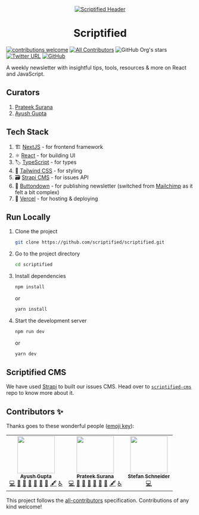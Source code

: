 <p align="center">
    <a href="https://scriptified.dev">
        <img src="https://images.scriptified.dev/common/twitter-header-green.png" alt="Scriptified Header">
    </a>
</p>

<div align="center">
    <h1>Scriptified</h1>
</div>

[![contributions welcome](https://img.shields.io/badge/contributions-welcome-brightgreen.svg?style=flat-square)](https://github.com/scriptified/scriptified/issues)
[![All Contributors](https://img.shields.io/badge/all_contributors-2-orange.svg?style=flat-square)](#contributors-)
![GitHub Org's stars](https://img.shields.io/github/stars/scriptified?style=flat-square&123)
[![Twitter URL](https://img.shields.io/twitter/url?style=flat-square&url=https%3A%2F%2Ftwitter.com%2Fscriptified_dev&logo=twitter&label=scriptified_dev&color=1DA1F2)](https://twitter.com/scriptified_dev)
[![GitHub](https://img.shields.io/github/license/scriptified/scriptified?style=flat-square&123)](https://github.com/scriptified/scriptified/blob/main/LICENSE)

A weekly newsletter with insightful tips, tools, resources & more on React and JavaScript.

## Curators

1. [Prateek Surana](https://prateeksurana.me)
2. [Ayush Gupta](https://ayushgupta.tech)

## Tech Stack

1. 🏗 [NextJS](https://nextjs.org/) - for frontend framework
2. ⚛ [React](https://reactjs.org/) - for building UI
3. 🏷 [TypeScript](https://www.typescriptlang.org/) - for types
4. 💄 [Tailwind CSS](https://tailwindcss.com/) - for styling
5. 🗃 [Strapi CMS](https://strapi.io/) - for issues API
6. 📧 [Buttondown](https://buttondown.email/) - for publishing newsletter (switched from [Mailchimp](https://mailchimp.com/) as it felt a bit complex)
7. 🚀 [Vercel](https://vercel.com/) - for hosting & deploying

## Run Locally

1. Clone the project

   ```bash
   git clone https://github.com/scriptified/scriptified.git
   ```

2. Go to the project directory

   ```bash
   cd scriptified
   ```

3. Install dependencies

   ```bash
   npm install
   ```

   or

   ```bash
   yarn install
   ```

4. Start the development server

   ```bash
   npm run dev
   ```

   or

   ```bash
   yarn dev
   ```

## Scriptified CMS

We have used [Strapi](https://strapi.io/) to built our issues CMS. Head over to [`scriptified-cms`](https://github.com/scriptified/scriptified-cms) repo to know more about it.

## Contributors ✨

Thanks goes to these wonderful people ([emoji key](https://allcontributors.org/docs/en/emoji-key)):

<!-- ALL-CONTRIBUTORS-LIST:START - Do not remove or modify this section -->
<!-- prettier-ignore-start -->
<!-- markdownlint-disable -->
<table>
  <tr>
    <td align="center"><a href="http://ayushgupta.tech"><img src="https://avatars.githubusercontent.com/u/21218732?v=4?s=100" width="100px;" alt=""/><br /><sub><b>Ayush Gupta</b></sub></a><br /><a href="https://github.com/scriptified/scriptified.dev/commits?author=gupta-ji6" title="Code">💻</a> <a href="https://github.com/scriptified/scriptified.dev/pulls?q=is%3Apr+reviewed-by%3Agupta-ji6" title="Reviewed Pull Requests">👀</a> <a href="#projectManagement-gupta-ji6" title="Project Management">📆</a> <a href="#maintenance-gupta-ji6" title="Maintenance">🚧</a> <a href="#ideas-gupta-ji6" title="Ideas, Planning, & Feedback">🤔</a> <a href="#design-gupta-ji6" title="Design">🎨</a> <a href="https://github.com/scriptified/scriptified.dev/commits?author=gupta-ji6" title="Documentation">📖</a> <a href="#content-gupta-ji6" title="Content">🖋</a> <a href="#a11y-gupta-ji6" title="Accessibility">️️️️♿️</a></td>
    <td align="center"><a href="http://prateeksurana.me"><img src="https://avatars.githubusercontent.com/u/21277179?v=4?s=100" width="100px;" alt=""/><br /><sub><b>Prateek Surana</b></sub></a><br /><a href="https://github.com/scriptified/scriptified.dev/commits?author=prateek3255" title="Code">💻</a> <a href="https://github.com/scriptified/scriptified.dev/pulls?q=is%3Apr+reviewed-by%3Aprateek3255" title="Reviewed Pull Requests">👀</a> <a href="#projectManagement-prateek3255" title="Project Management">📆</a> <a href="#maintenance-prateek3255" title="Maintenance">🚧</a> <a href="#ideas-prateek3255" title="Ideas, Planning, & Feedback">🤔</a> <a href="#design-prateek3255" title="Design">🎨</a> <a href="https://github.com/scriptified/scriptified.dev/commits?author=prateek3255" title="Documentation">📖</a> <a href="#content-prateek3255" title="Content">🖋</a> <a href="#a11y-prateek3255" title="Accessibility">️️️️♿️</a></td>
    <td align="center"><a href="https://github.com/hinogi"><img src="https://avatars.githubusercontent.com/u/4602609?v=4?s=100" width="100px;" alt=""/><br /><sub><b>Stefan Schneider</b></sub></a><br /><a href="https://github.com/scriptified/scriptified.dev/commits?author=hinogi" title="Code">💻</a></td>
  </tr>
</table>

<!-- markdownlint-restore -->
<!-- prettier-ignore-end -->

<!-- ALL-CONTRIBUTORS-LIST:END -->

This project follows the [all-contributors](https://github.com/all-contributors/all-contributors) specification. Contributions of any kind welcome!
